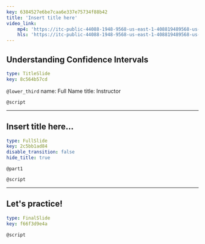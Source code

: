 ```yaml
---
key: 6384527e6be7caa6e337e75734f88b42
title: 'Insert title here'
video_link:
    mp4: 'https://itc-public-44088-1948-9568-us-east-1-408819489568-us-east-1.s3.amazonaws.com/input/C2W2P2_understanding-confidence-intervals.mp4'
    hls: 'https://itc-public-44088-1948-9568-us-east-1-408819489568-us-east-1.s3.amazonaws.com/output/hls/C2W2P2understandingconfidenceintervals.m3u8'
---
```


## Understanding Confidence Intervals

```yaml
type: TitleSlide
key: 8c564b57cd
```

`@lower_third`
name: Full Name
title: Instructor

`@script`


---

## Insert title here...

```yaml
type: FullSlide
key: 2c5bb1ad84
disable_transition: false
hide_title: true
```

`@part1`


`@script`


---

## Let's practice!

```yaml
type: FinalSlide
key: f66f3d9e4a
```

`@script`
